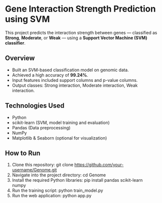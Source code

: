 # Gene Interaction Strength Prediction using SVM

This project predicts the interaction strength between genes — classified as **Strong**, **Moderate**, or **Weak** — using a **Support Vector Machine (SVM) classifier**.

##  Overview
- Built an SVM-based classification model on genomic data.
- Achieved a high accuracy of **99.24%**.
- Input features included support columns and p-value columns.
- Output classes: Strong interaction, Moderate interaction, Weak interaction.

## Technologies Used
- Python
- scikit-learn (SVM, model training and evaluation)
- Pandas (Data preprocessing)
- NumPy
- Matplotlib & Seaborn (optional for visualization)

##  How to Run
1. Clone this repository:
   git clone https://github.com/your-username/Genome.git
2. Navigate into the project directory:
   cd Genome
3. Install the required Python libraries:
   pip install pandas scikit-learn numpy
4. Run the training script:
   python train_model.py
5. Run the web application:
   python app.py
